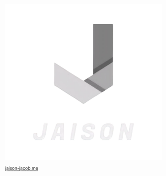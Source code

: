 <div align="center">

![Logo](./src/assets/logo.png)

</div>

[jaison-jacob.me](https://jaison-jacob.me)
